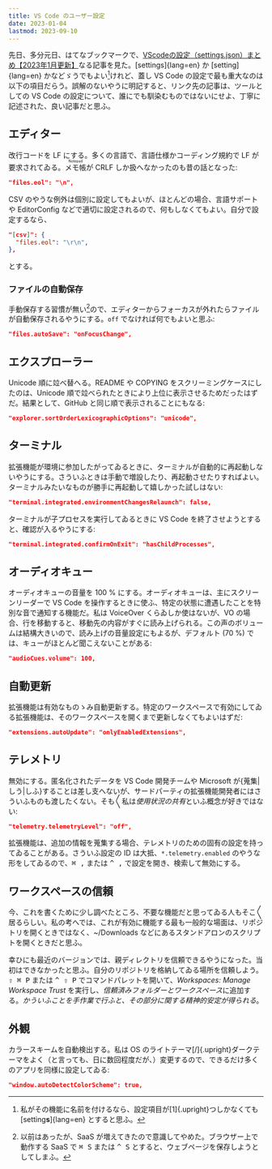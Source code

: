 ```yaml
---
title: VS Code のユーザー設定
date: 2023-01-04
lastmod: 2023-09-10
---
```


先日、多分元日、はてなブックマークで、[VScodeの設定（settings.json）まとめ【<span class="upright">2023</span>年<span class="upright">1</span>月更新】](https://zenn.dev/sayuki_coding/articles/c389d9ad48feaa)なる記事を見た。[settings]{lang=en} か [setting]{lang=en} かなどゞうでもよい[^1]けれど、蓋し VS Code の設定で最も重大なのは以下の項目だらう。誤解のないやうに明記すると、リンク先の記事は、ツールとしての VS Code の設定について、誰にでも馴染むものではないにせよ、丁寧に記述された、良い記事だと思ふ。

[^1]: 私がその機能に名前を付けるなら、設定項目が[1]{.upright}つしかなくても [setting<b>s</b>]{lang=en} とすると思ふ。

## エディター

改行コードを LF にする。多くの言語で、言語仕様かコーディング規約で LF が要求されてゐる。<ruby>メモ帳<rt lang="en">Notepad</ruby>が CRLF しか扱へなかったのも昔の話となった:

``` json
"files.eol": "\n",
```

CSV のやうな例外は個別に設定してもよいが、ほとんどの場合、言語サポートや EditorConfig などで適切に設定されるので、何もしなくてもよい。自分で設定するなら、

``` json
"[csv]": {
  "files.eol": "\r\n",
},
```

とする。

### ファイルの自動保存

手動保存する習慣が無い[^2]ので、エディターからフォーカスが外れたらファイルが自動保存されるやうにする。`off` でなければ何でもよいと思ふ:

``` json
"files.autoSave": "onFocusChange",
```

[^2]: 以前はあったが、SaaS が増えてきたので意識してやめた。ブラウザー上で動作する SaaS で <kbd>⌘ S</kbd> または <kbd>^ S</kbd> とすると、ウェブページを保存しようとしてしまふ。

## エクスプローラー

Unicode 順に竝べ替へる。README や COPYING をスクリーミングケースにしたのは、Unicode 順で竝べられたときにより上位に表示させるためだったはずだ。結果として、GitHub と同じ順で表示されることにもなる:

``` json
"explorer.sortOrderLexicographicOptions": "unicode",
```

## ターミナル

拡張機能が環境に参加したがってゐるときに、ターミナルが自動的に再起動しないやうにする。さういふときは手動で増設したり、再起動させたりすればよい。ターミナルみたいなものが勝手に再起動して嬉しかった試しはない:

``` json
"terminal.integrated.environmentChangesRelaunch": false,
```

ターミナルが子プロセスを実行してゐるときに VS Code を終了させようとすると、確認が入るやうにする:

``` json
"terminal.integrated.confirmOnExit": "hasChildProcesses",
```

## オーディオキュー

オーディオキューの音量を 100 % にする。オーディオキューは、主にスクリーンリーダーで VS Code を操作するときに使ふ、特定の状態に遭遇したことを特別な音で通知する機能だ。私は VoiceOver くらゐしか使はないが、VO の場合、行を移動すると、移動先の内容がすぐに読み上げられる。この声のボリュームは結構大きいので、読み上げの音量設定にもよるが、デフォルト (70 %) では、キューがほとんど聞こえないことがある:

``` json
"audioCues.volume": 100,
```

## 自動更新

拡張機能は有効なものゝみ自動更新する。特定のワークスペースで有効にしてゐる拡張機能は、そのワークスペースを開くまで更新しなくてもよいはずだ:

``` json
"extensions.autoUpdate": "onlyEnabledExtensions",
```

## テレメトリ

無効にする。匿名化されたデータを VS Code 開発チームや Microsoft が{蒐集|しう|しふ}することは差󠄂し支へないが、サードパーティの拡張機能開発者にはさういふものも渡したくない。そも<span class="kunojiten">〳〵</span>私は<i>使用状況の共有</i>といふ概念が好きではない:

``` json
"telemetry.telemetryLevel": "off",
```

拡張機能は、追加の情報を蒐集する場合、テレメトリのための固有の設定を持ってゐることがある。さういふ設定の ID は大抵、`*.telemetry.enabled` のやうな形をしてゐるので、<kbd>⌘ ,</kbd> または <kbd>^ ,</kbd> で設定を開き、検索して無効にする。

## ワークスペースの信頼

<aside>

  今、これを書くために少し調べたところ、不要な機能だと思ってゐる人もそこ<span class="kunojiten">〳〵</span>居るらしい。私の考へでは、これが有効に機能する最も一般的な場面は、リポジトリを開くときではなく、<span lang="und">~/Downloads</span> などにあるスタンドアロンのスクリプトを開くときだと思ふ。

</aside>

幸ひにも最近のバージョンでは、親ディレクトリを信頼できるやうになった。当初はできなかったと思ふ。自分のリポジトリを格納してゐる場所を信頼しよう。<kbd>⇧ ⌘ P</kbd> または <kbd>^ ⇧ P</kbd> でコマンドパレットを開いて、<i lang="en">Workspaces: Manage Workspace Trust</i> を実行し、<i>信頼済みフォルダーとワークスペース</i>に追加する。*かういふことを手作業で行ふと、その部分に関する精神的安定が得られる*。

## 外観

カラースキームを自動検出する。私は OS のライトテーマ[/]{.upright}ダークテーマをよく（と言っても、日に数回程度だが、）変更するので、できるだけ多くのアプリを同様に設定してゐる:

``` json
"window.autoDetectColorScheme": true,
```
